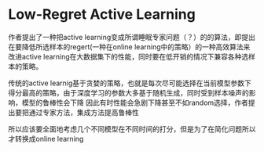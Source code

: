 #  Low-Regret Active Learning

作者提出了一种把active learning变成所谓睡眠专家问题（？）的的算法，即提出在要降低所选样本的regert(一种在online learning中的策略）的一种高效算法来改进active learning在大数据集下的性能，同时要在低开销的情况下兼容各种选样本的策略。

传统的active learnig基于贪婪的策略，也就是每次尽可能选择在当前模型参数下得分最高的策略，由于深度学习的参数大多基于随机生成，同时受到样本噪声的影响，模型的鲁棒性会下降
因此有时性能会急剧下降甚至不如random选择，作者提出要把通过专家方法，集成方法提高鲁棒性

所以应该要全面地考虑几个不同模型在不同时间的打分，但是为了在简化问题所以才转换成online learning

